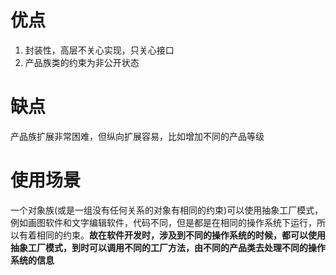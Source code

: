 # 优点 #
1. 封装性，高层不关心实现，只关心接口
2. 产品族类的约束为非公开状态

# 缺点 #
产品族扩展非常困难，但纵向扩展容易，比如增加不同的产品等级

# 使用场景 #
一个对象族(或是一组没有任何关系的对象有相同的约束)可以使用抽象工厂模式，例如画图软件和文字编辑软件，代码不同，但是都是在相同的操作系统下运行，所以有着相同的约束。**故在软件开发时，涉及到不同的操作系统的时候，都可以使用抽象工厂模式，到时可以调用不同的工厂方法，由不同的产品类去处理不同的操作系统的信息**